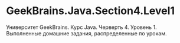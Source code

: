 # GeekBrains.Java.Section4.Level1
Университет GeekBrains. Курс Java. Черверть 4. Уровень 1. Выполненные домашние задания, распределенные по урокам.
